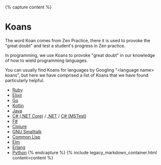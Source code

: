 {% capture content %}
# Koans

The word Koan comes from Zen Practice, there it is used to provoke the "great doubt" and test a student's progress in Zen practice.

In programming, we use Koans to provoke "great doubt" in our knowledge of how to wield programming languages.

You can usually find Koans for languages by Googling "\<language name\> koans", but here we have comprised a list of Koans that we have found particularly helpful.

* [Ruby](http://rubykoans.com/)
* [Elixir](https://github.com/elixirkoans/elixir-koans)
* [Go](https://github.com/cdarwin/go-koans)
* [Kotlin](https://github.com/Kotlin/kotlin-koans)
* [Java](https://github.com/matyb/java-koans)
* [C# (.NET Core)](https://github.com/NotMyself/DotNetCoreKoans) / [.NET](https://github.com/CoryFoy/DotNetKoans) / [C# (MSTest)](https://github.com/jtigger/csharp-koans)
* [F#](https://github.com/craigjbass/FSharpKoans)
* [Clojure](https://github.com/functional-koans/clojure-koans)
* [GNU Smalltalk](https://github.com/craigjbass/gnu_smalltalk_koans)
* [Common Lisp](https://github.com/craigjbass/lisp-koans)
* [Elm](https://github.com/robertjlooby/elm-koans)
* [Erlang](https://github.com/patrickgombert/erlang-koans)
* [Python](https://github.com/gregmalcolm/python_koans)
{% endcapture %}
{% include legacy_markdown_container.html content=content %}
